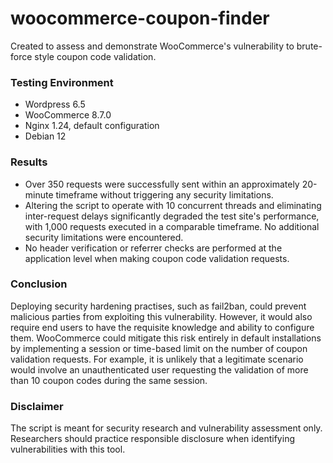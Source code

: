 # woocommerce-coupon-finder

Created to assess and demonstrate WooCommerce's vulnerability to brute-force style coupon code validation.

### Testing Environment

- Wordpress 6.5
- WooCommerce 8.7.0
- Nginx 1.24, default configuration
- Debian 12

### Results

- Over 350 requests were successfully sent within an approximately 20-minute timeframe without triggering any security limitations.
- Altering the script to operate with 10 concurrent threads and eliminating inter-request delays significantly degraded the test site's performance, with 1,000 requests executed in a comparable timeframe. No additional security limitations were encountered.
- No header verification or referrer checks are performed at the application level when making coupon code validation requests.

### Conclusion

Deploying security hardening practises, such as fail2ban, could prevent malicious parties from exploiting this vulnerability. However, it would also require end users to have the requisite knowledge and ability to configure them. WooCommerce could mitigate this risk entirely in default installations by implementing a session or time-based limit on the number of coupon validation requests. For example, it is unlikely that a legitimate scenario would involve an unauthenticated user requesting the validation of more than 10 coupon codes during the same session.

### Disclaimer
The script is meant for security research and vulnerability assessment only. Researchers should practice responsible disclosure when identifying vulnerabilities with this tool.
